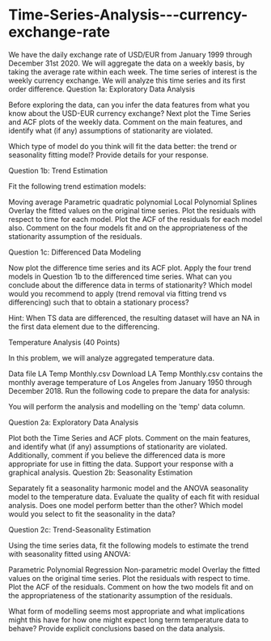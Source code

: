 # Time-Series-Analysis---currency-exchange-rate
We have the daily exchange rate of USD/EUR from January 1999 through December 31st 2020. We will aggregate the data on a weekly basis, by taking the average rate within each week. The time series of interest is the weekly currency exchange. We will analyze this time series and its first order difference.
Question 1a: Exploratory Data Analysis 

Before exploring the data, can you infer the data features from what you know about the USD-EUR currency exchange? Next plot the Time Series and ACF plots of the weekly data. Comment on the main features, and identify what (if any) assumptions of stationarity are violated.

Which type of model do you think will fit the data better: the trend or seasonality fitting model? Provide details for your response.

Question 1b: Trend Estimation

Fit the following trend estimation models:

Moving average
Parametric quadratic polynomial
Local Polynomial
Splines
Overlay the fitted values on the original time series.  Plot the residuals with respect to time for each model. Plot the ACF of the residuals for each model also. Comment on the four models fit and on the appropriateness of the stationarity assumption of the residuals.

Question 1c: Differenced Data Modeling

Now plot the difference time series and its ACF plot. Apply the four trend models in Question 1b to the differenced time series. What can you conclude about the difference data in terms of stationarity? Which model would you recommend to apply (trend removal via fitting trend vs differencing) such that to obtain a stationary process?

Hint: When TS data are differenced, the resulting dataset will have an NA in the first data element due to the differencing.

Temperature Analysis (40 Points)

In this problem, we will analyze aggregated temperature data.

 

Data file LA Temp Monthly.csv  Download LA Temp Monthly.csv contains the monthly average temperature of Los Angeles from January 1950 through December 2018. Run the following code to prepare the data for analysis:


You will perform the analysis and modelling on the 'temp' data column.

Question 2a: Exploratory Data Analysis 

Plot both the Time Series and ACF plots. Comment on the main features, and identify what (if any) assumptions of stationarity are violated. Additionally, comment if you believe the differenced data is more appropriate for use in fitting the data. Support your response with a graphical analysis.
Question 2b: Seasonality Estimation

Separately fit a seasonality harmonic model and the ANOVA seasonality model to the temperature data. Evaluate the quality of each fit with residual analysis. Does one model perform better than the other? Which model would you select to fit the seasonality in the data?

Question 2c: Trend-Seasonality Estimation

Using the time series data, fit the following models to estimate the trend with seasonality fitted using ANOVA:

Parametric Polynomial Regression
Non-parametric model
Overlay the fitted values on the original time series. Plot the residuals with respect to time. Plot the ACF of the residuals. Comment on how the two models fit and on the appropriateness of the stationarity assumption of the residuals.

What form of modelling seems most appropriate and what implications might this have for how one might expect long term temperature data to behave? Provide explicit conclusions based on the data analysis.

